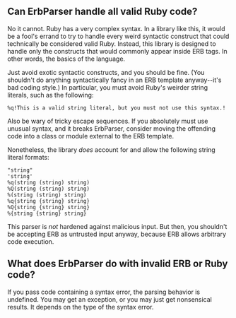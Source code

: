 ## Can ErbParser handle all valid Ruby code?

No it cannot. Ruby has a very complex syntax. In a library like this, it would be a fool's
errand to try to handle every weird syntactic construct that could technically be
considered valid Ruby. Instead, this library is designed to handle only the constructs
that would commonly appear inside ERB tags. In other words, the basics of the language.

Just avoid exotic syntactic constructs, and you should be fine. (You shouldn't do anything
syntactically fancy in an ERB template anyway--it's bad coding style.) In particular, you
must avoid Ruby's weirder string literals, such as the following:

    %q!This is a valid string literal, but you must not use this syntax.!

Also be wary of tricky escape sequences. If you absolutely must use unusual syntax, and it
breaks ErbParser, consider moving the offending code into a class or module external to
the ERB template.

Nonetheless, the library *does* account for and allow the following string literal
formats:

    "string"
    'string'
    %q(string (string) string)
    %Q(string (string) string)
    %(string (string) string)
    %q{string {string} string}
    %Q{string {string} string}
    %{string {string} string}

This parser is *not* hardened against malicious input. But then, you shouldn't be
accepting ERB as untrusted input anyway, because ERB allows arbitrary code execution.

## What does ErbParser do with invalid ERB or Ruby code?

If you pass code containing a syntax error, the parsing behavior is undefined. You may get
an exception, or you may just get nonsensical results. It depends on the type of the
syntax error.